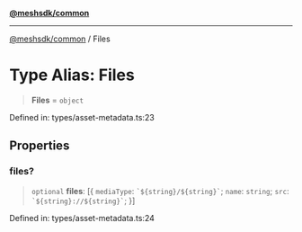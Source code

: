 [**@meshsdk/common**](../README.md)

***

[@meshsdk/common](../globals.md) / Files

# Type Alias: Files

> **Files** = `object`

Defined in: types/asset-metadata.ts:23

## Properties

### files?

> `optional` **files**: \[\{ `mediaType`: `` `${string}/${string}` ``; `name`: `string`; `src`: `` `${string}://${string}` ``; \}\]

Defined in: types/asset-metadata.ts:24
